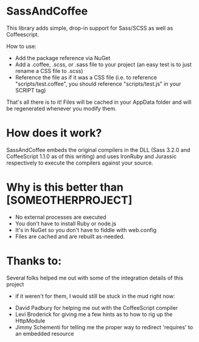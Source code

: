 # SassAndCoffee

This library adds simple, drop-in support for Sass/SCSS as well as Coffeescript.

How to use:

* Add the package reference via NuGet
* Add a .coffee, .scss, or .sass file to your project (an easy test is to just
  rename a CSS file to .scss)
* Reference the file as if it was a CSS file (i.e. to reference
  "scripts/test.coffee", you should reference "scripts/test.js" in your SCRIPT
  tag)

That's all there is to it! Files will be cached in your AppData folder and will
be regenerated whenever you modify them.


# How does it work?

SassAndCoffee embeds the original compilers in the DLL (Sass 3.2.0 and CoffeeScript 1.1.0
as of this writing) and uses IronRuby and Jurassic respectively to execute the
compilers against your source.


# Why is this better than [SOMEOTHERPROJECT]

* No external processes are executed
* You don't have to install Ruby or node.js
* It's in NuGet so you don't have to fiddle with web.config
* Files are cached and are rebuilt as-needed.


# Thanks to:

Several folks helped me out with some of the integration details of this project
- if it weren't for them, I would still be stuck in the mud right now:

* David Padbury for helping me out with the CoffeeScript compiler
* Levi Broderick for giving me a few hints as to how to rig up the HttpModule
* Jimmy Schementi for telling me the proper way to redirect 'requires' to an embedded resource
